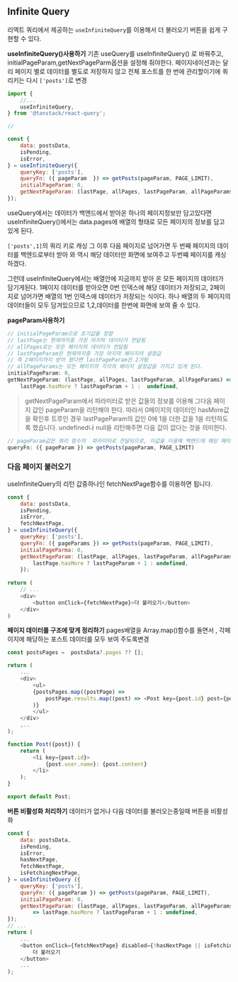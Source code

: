 ## Infinite  Query
리엑트 쿼리에서 제공하는 `useInfiniteQuery`를 이용해서 더 불러오기 버튼을 쉽게 구현할 수 있다.

**useInfiniteQuery()사용하기**
기존 useQuery를 useInfiniteQuery() 로 바꿔주고, initialPageParam,getNextPageParm옵션을 설정해 줘야한다. 페이지네이션과는 달리 페이지 별로 데이터를 별도로 저장하지 않고 전체 포스트를 한 번에 관리할이기에 쿼리키는 다시 `['posts']`로 변경
```js
import {
	//...
	useInfiniteQuery,
} from '@tanstack/react-query';

//

const {
	data: postsData,
	isPending,
	isError,
} = useInfiniteQuery({
	queryKey: ['posts'],
	queryFn: ({ pageParam  }) => getPosts(pageParam, PAGE_LIMIT),
	initialPageParam: 0,
	getNextPageParam: (lastPage, allPages, lastPageParam, allPageParams) => lastPage.hasMore ? lastPageParam + 1 : undefined,
});

```
useQuery에서는 데이터가 백엔드에서 받아온 하나의 페이지정보만 담고있다면
useInfiniteQuery()에서는  data.pages에 배열의 형태로 모든 페이지의 정보를 담고 있게 된다.

`['posts',1]`의 쿼리 키로 캐싱 그 이후 다음 페이지로 넘어가면 두 번째 페이지의  데이터를 백엔드로부터 받아 와 역시 해당 데이터만 화면에 보여주고 두번쨰  페이지를 캐싱하겠다.

그런데 useInfiniteQuery에서는 배열안에 지금까지 받아 온 모든 페이지의 데이터가 담기게된다.
1페이지 데이터를 받아오면 0번 인덱스에 해당 데이터가  저장되고, 2페이지로 넘어가면 배열의 1번 인덱스에 데이터가 저장되는 식이다. 하나 배열의 두 페이지의 데이터들이 모두 담겨있으므로 1,2,데이터를 한번에 화면에 보여 줄 수 있다.

**pageParam사용하기**
```js
// initialPageParam으로 초기값을 정함
// lastPage는 현재까지중 가장 마지막 데이터가 전달됨
// allPages로는 모든 페이지의 데이터가 전달됨
// lastPageParam은 현재까지중 가장 마지막 페이지의 설정값
// 즉 2페이지까지 받아 왔다면 lastPageParam은 2가됨
// allPageParams는 모든 페이지의 각각의 페이지 설정값을 가지고 있게 된다.
initialPageParam: 0,
getNextPageParam: (lastPage, allPages, lastPageParam, allPageParams) =>
	lastPage.hasMore ? lastPageParam + 1 :  undefined,
```
> getNextPageParam에서 파라미터로 받은 값들의 정보를 이용해 그다음 페이지 값인 pageParam을 리턴해야 한다. 따라서 0페이지의 데이터인 hasMore값을 확인후 트루인  경우 lastPageParam의 값인 0에 1을 더한 값을 1을 리턴하도록 했습니다.
> undefined나 null을 리턴해주면 다음 값이 없다는 것을 의미한다.

```js
// pageParam값은 쿼리 함수의  파라미터로 전달되므로, 이값을 이용해 백엔드에 해당 페이지에 해당하는 데이터를 요청할수있음
queryFn: ({ pageParam }) => getPosts(pageParam, PAGE_LIMIT)
```

### **다음 페이지 불러오기**
useInfiniteQuery의 리턴 값중하나인 fetchNextPage함수를 이용하면 됩니다.
```js
const {
	data: postsData,
	isPending,
	isError,
	fetchNextPage,
} = useInfiniteQuery({
	queryKey: ['posts'],
	queryFn: ({ pageParams }) => getPosts(pageParam, PAGE_LIMIT),
	initialPageParma: 0,
	getNextPageParam: (lastPage, allPages, lastPageParam, allPageParams)  
		lastPage.hasMore ? lastPageParam + 1 : undefined,
	});
	
return (
	// ...
	<div>
		<button onClick={fetchNextPage}>더 불러오기</button>	
	</div>
)
```

**페이지 데이터를 구조에 맞게 정리하기**
pages배열을  Array.map()함수를 돌면서  , 각페이지에 해당하는 포스트 데이터를 모두  보여 주도록변경
```js
const postsPages =  postsData?.pages ?? [];

return (
	...
	<div>
		<ul>
		{postsPages.map((postPage) => 
			postPage.results.map((post) => <Post key={post.id} post={post} />)	
		)}	
		</ul>
	</div>
	,..
);
```
```js
function Post({post}) {
	return (
		<li key={post.id}>
			{post.user.name}: {post.content}	
		</li>	
	);
}

export default Post;
```

**버튼 비활성화 처리하기**
데이터가 없거나 다음 데이터를 불러오는중일때 버튼을 비활성화
```js
const {
	data: postsData,
	isPending,
	isError,
	hasNextPage,
	fetchNextPage,
	isFetchingNextPage,
} = useInfiniteQuery ({
	queryKey: ['posts'],
	queryFn: ({ pageParam }) => getPosts(pageParam, PAGE_LIMIT), 
	initialPageParam: 0,
	getNextPageParam: (lastPage, allPages, lastPageParam, allPageParams) 
		=> lastPage.hasMore ? lastPageParam + 1 : undefined,
});
// ...
return (
	...
	<button onClick={fetchNextPage} disabled={!hasNextPage || isFetchingNextPage}> 
		더 불러오기	
	</button>
	...
);
```

